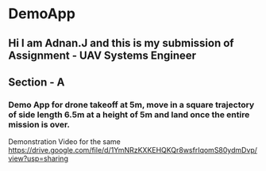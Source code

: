 # DemoApp
## Hi I am Adnan.J and this is my submission of Assignment - UAV Systems Engineer 

## Section - A
### Demo App for drone takeoff at 5m, move in a square trajectory of side length 6.5m at a height of 5m and land once the entire mission is over.
Demonstration Video for the same 
https://drive.google.com/file/d/1YmNRzKXKEHQKQr8wsfrIqomS80ydmDvp/view?usp=sharing
